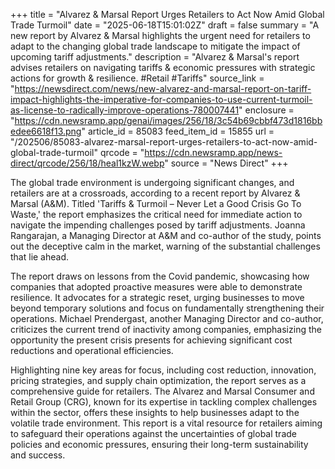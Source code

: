 +++
title = "Alvarez & Marsal Report Urges Retailers to Act Now Amid Global Trade Turmoil"
date = "2025-06-18T15:01:02Z"
draft = false
summary = "A new report by Alvarez & Marsal highlights the urgent need for retailers to adapt to the changing global trade landscape to mitigate the impact of upcoming tariff adjustments."
description = "Alvarez & Marsal's report advises retailers on navigating tariffs & economic pressures with strategic actions for growth & resilience. #Retail #Tariffs"
source_link = "https://newsdirect.com/news/new-alvarez-and-marsal-report-on-tariff-impact-highlights-the-imperative-for-companies-to-use-current-turmoil-as-license-to-radically-improve-operations-780007441"
enclosure = "https://cdn.newsramp.app/genai/images/256/18/3c54b69cbbf473d1816bbedee6618f13.png"
article_id = 85083
feed_item_id = 15855
url = "/202506/85083-alvarez-marsal-report-urges-retailers-to-act-now-amid-global-trade-turmoil"
qrcode = "https://cdn.newsramp.app/news-direct/qrcode/256/18/heal1kzW.webp"
source = "News Direct"
+++

<p>The global trade environment is undergoing significant changes, and retailers are at a crossroads, according to a recent report by Alvarez & Marsal (A&M). Titled 'Tariffs & Turmoil – Never Let a Good Crisis Go To Waste,' the report emphasizes the critical need for immediate action to navigate the impending challenges posed by tariff adjustments. Joanna Rangarajan, a Managing Director at A&M and co-author of the study, points out the deceptive calm in the market, warning of the substantial challenges that lie ahead.</p><p>The report draws on lessons from the Covid pandemic, showcasing how companies that adopted proactive measures were able to demonstrate resilience. It advocates for a strategic reset, urging businesses to move beyond temporary solutions and focus on fundamentally strengthening their operations. Michael Prendergast, another Managing Director and co-author, criticizes the current trend of inactivity among companies, emphasizing the opportunity the present crisis presents for achieving significant cost reductions and operational efficiencies.</p><p>Highlighting nine key areas for focus, including cost reduction, innovation, pricing strategies, and supply chain optimization, the report serves as a comprehensive guide for retailers. The Alvarez and Marsal Consumer and Retail Group (CRG), known for its expertise in tackling complex challenges within the sector, offers these insights to help businesses adapt to the volatile trade environment. This report is a vital resource for retailers aiming to safeguard their operations against the uncertainties of global trade policies and economic pressures, ensuring their long-term sustainability and success.</p>